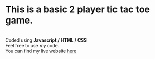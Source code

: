 # This is a basic 2 player tic tac toe game. 
<br>
Coded using <b>Javascript / HTML / CSS</b>
<br>
Feel free to use <i>my</i> code. 
<br>
You can find my live website <a href = "https://tic-tac-toe5.glitch.me/">here</a>


